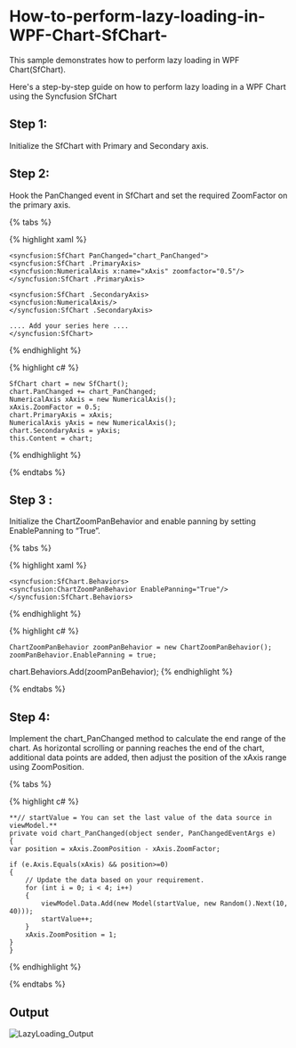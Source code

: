 # How-to-perform-lazy-loading-in-WPF-Chart-SfChart-
This sample demonstrates how to perform lazy loading in WPF Chart(SfChart).

Here's a step-by-step guide on how to perform lazy loading in a WPF Chart using the Syncfusion SfChart

## Step 1: 
Initialize the SfChart with Primary and Secondary axis.
## Step 2: 
Hook the PanChanged event in SfChart and set the required ZoomFactor on the primary axis.

{% tabs %}

{% highlight xaml %}

    <syncfusion:SfChart PanChanged="chart_PanChanged">
    <syncfusion:SfChart .PrimaryAxis>
    <syncfusion:NumericalAxis x:name="xAxis" zoomfactor="0.5"/>
    </syncfusion:SfChart .PrimaryAxis>

    <syncfusion:SfChart .SecondaryAxis>
    <syncfusion:NumericalAxis/>
    </syncfusion:SfChart .SecondaryAxis>

    .... Add your series here ....
    </syncfusion:SfChart>

{% endhighlight %}

{% highlight c# %}

    SfChart chart = new SfChart();
    chart.PanChanged += chart_PanChanged;
    NumericalAxis xAxis = new NumericalAxis();
    xAxis.ZoomFactor = 0.5;
    chart.PrimaryAxis = xAxis;
    NumericalAxis yAxis = new NumericalAxis();
    chart.SecondaryAxis = yAxis;
    this.Content = chart;

{% endhighlight %}

{% endtabs %}

## Step 3 : 
Initialize the ChartZoomPanBehavior and enable panning by setting EnablePanning to “True”.

{% tabs %}

{% highlight xaml %}

    <syncfusion:SfChart.Behaviors>
    <syncfusion:ChartZoomPanBehavior EnablePanning="True"/>
    </syncfusion:SfChart.Behaviors>

{% endhighlight %}

{% highlight c# %}

    ChartZoomPanBehavior zoomPanBehavior = new ChartZoomPanBehavior();
    zoomPanBehavior.EnablePanning = true;

chart.Behaviors.Add(zoomPanBehavior);
{% endhighlight %}

{% endtabs %}

## Step 4: 
Implement the chart_PanChanged method to calculate the end range of the chart. As horizontal scrolling or panning reaches the end of the chart, additional data points are added, then adjust the position of the xAxis range using ZoomPosition.

{% tabs %}

{% highlight c# %}

    **// startValue = You can set the last value of the data source in viewModel.**
    private void chart_PanChanged(object sender, PanChangedEventArgs e)
    {       
    var position = xAxis.ZoomPosition - xAxis.ZoomFactor;
            
    if (e.Axis.Equals(xAxis) && position>=0)
    {
        // Update the data based on your requirement. 
        for (int i = 0; i < 4; i++)
        {   
            viewModel.Data.Add(new Model(startValue, new Random().Next(10, 40)));
            startValue++;                 
        }
        xAxis.ZoomPosition = 1;
    }
    }

{% endhighlight %}

{% endtabs %}

## Output

![LazyLoading_Output](https://github.com/SyncfusionExamples/How-to-perform-lazy-loading-in-WPF-Chart-SfChart/assets/113961867/8adee59a-dee8-43dc-8609-c4d529e80873)


